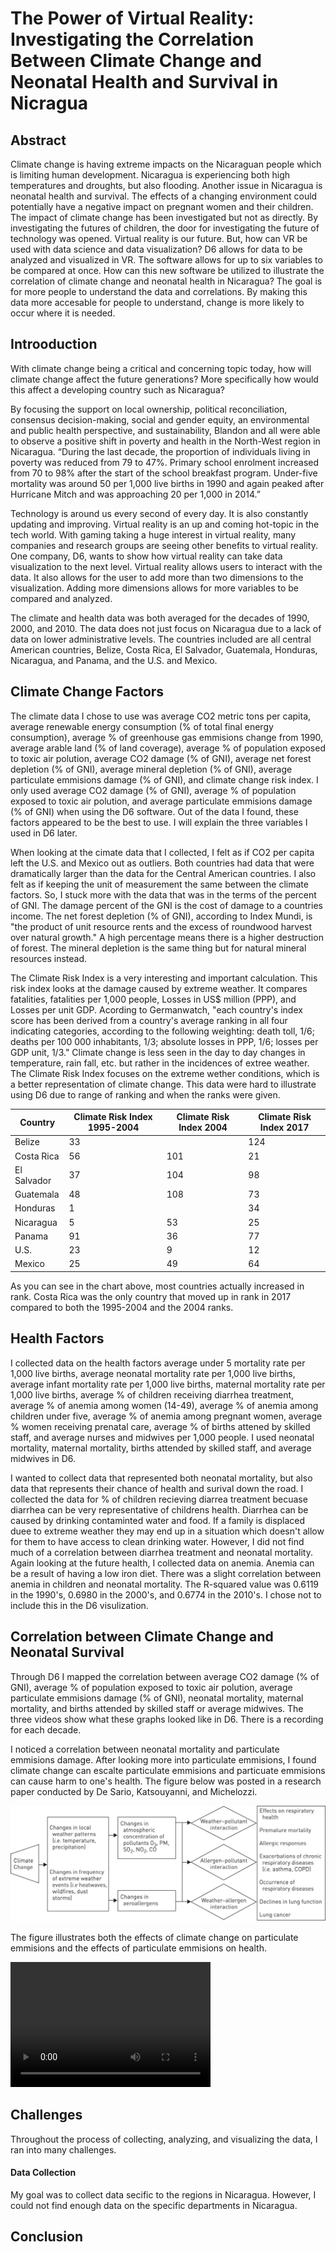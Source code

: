 # The Power of Virtual Reality: Investigating the Correlation Between Climate Change and Neonatal Health and Survival in Nicragua
## Abstract
Climate change is having extreme impacts on the Nicaraguan people which is limiting human development. Nicaragua is experiencing both high temperatures and droughts, but also flooding. Another issue in Nicaragua is neonatal health and survival. The effects of a changing environment could potentially have a negative impact on pregnant women and their children. The impact of climate change has been investigated but not as directly. By investigating the futures of children, the door for investigating the future of technology was opened. Virtual reality is our future. But, how can VR be used with data science and data visualization? D6 allows for data to be analyzed and visualized in VR. The software allows for up to six variables to be compared at once. How can this new software be utilized to illustrate the correlation of climate change and neonatal health in Nicaragua? The goal is for more people to understand the data and correlations. By making this data more accesable for people to understand, change is more likely to occur where it is needed.

## Introoduction
With climate change being a critical and concerning topic today, how will climate change affect the future generations? More specifically how would this affect a developing country such as Nicaragua?

By focusing the support on local ownership, political reconciliation, consensus decision-making, social and gender equity, an environmental and public health perspective, and sustainability, Blandon and all were able to observe a positive shift in poverty and health in the North-West region in Nicaragua. “During the last decade, the proportion of individuals living in poverty was reduced from 79 to 47%. Primary school enrolment increased from 70 to 98% after the start of the school breakfast program. Under-five mortality was around 50 per 1,000 live births in 1990 and again peaked after Hurricane Mitch and was approaching 20 per 1,000 in 2014.” 

Technology is around us every second of every day. It is also constantly updating and improving. Virtual reality is an up and coming hot-topic in the tech world. With gaming taking a huge interest in virtual reality, many companies and research groups are seeing other benefits to virtual reality. One company, D6, wants to show how virtual reality can take data visualization to the next level. Virtual reality allows users to interact with the data. It also allows for the user to add more than two dimensions to the visualization. Adding more dimensions allows for more variables to be compared and analyzed. 

The climate and health data was both averaged for the decades of 1990, 2000, and 2010. The data does not just focus on Nicaragua due to a lack of data on lower administrative levels. The countries included are all central American countries, Belize, Costa Rica, El Salvador, Guatemala, Honduras, Nicaragua, and Panama, and the U.S. and Mexico. 

## Climate Change Factors
The climate data I chose to use was average CO2 metric tons per capita,	average renewable energy consumption (% of total final energy consumption), average % of greenhouse gas emmisions change from 1990,	average arable land (% of land coverage),	average % of population exposed to toxic air polution, average CO2 damage (% of GNI), average net forest depletion (% of GNI),	average mineral depletion (% of GNI),	average particulate emmisions damage (% of GNI), and climate change risk index. I only used average CO2 damage (% of GNI), average % of population exposed to toxic air polution, and average particulate emmisions damage (% of GNI) when using the D6 software. Out of the data I found, these factors appeared to be the best to use. I will explain the three variables I used in D6 later.

When looking at the cimate data that I collected, I felt as if CO2 per capita left the U.S. and Mexico out as outliers. Both countries had data that were dramatically larger than the data for the Central American countries. I also felt as if keeping the unit of measurement the same between the climate factors. So, I stuck more with the data that was in the terms of the percent of GNI. The damage percent of the GNI is the cost of damage to a countries income. The net forest depletion (% of GNI), according to Index Mundi, is "the product of unit resource rents and the excess of roundwood harvest over natural growth." A high percentage means there is a higher destruction of forest. The mineral depletion is the same thing but for natural mineral resources instead.

The Climate Risk Index is a very interesting and important calculation. This risk index looks at the damage caused by extreme weather. It compares fatalities, fatalities per 1,000 people, Losses in US$ million (PPP), and Losses per unit GDP. Acording to Germanwatch, "each country's index score has been derived from a country's average ranking in all four indicating categories, according to the following weighting: death toll, 1/6; deaths per 100 000 inhabitants, 1/3; absolute losses in PPP, 1/6; losses per GDP unit, 1/3." Climate change is less seen in the day to day changes in temperature, rain fall, etc. but rather in the incidences of extree weather. The Climate Risk Index focuses on the extreme wether conditions, which is a better representation of climate change. This data were hard to illustrate using D6 due to range of ranking and when the ranks were given.

| Country    | Climate Risk Index 1995-2004 | Climate Risk Index 2004 | Climate Risk Index 2017 |
|------------|------------------------------|-------------------------|-------------------------|
|Belize      |33                            |                         |124                      |
|Costa Rica  |56                            |101                      |21                       |
|El Salvador |37                            |104                      |98                       |
|Guatemala   |48                            |108                      |73                       |
|Honduras    |1                             |                         |34                       |
|Nicaragua   |5                             |53                       |25                       |
|Panama      |91                            |36                       |77                       |
|U.S.        |23                            |9                        |12                       |
|Mexico      |25                            |49                       |64                       |

As you can see in the chart above, most countries actually increased in rank. Costa Rica was the only country that moved up in rank in 2017 compared to both the 1995-2004 and the 2004 ranks.

## Health Factors
I collected data on the health factors average under 5 mortality rate per 1,000 live births,	average neonatal mortality rate per 1,000 live births,	average infant mortality rate per 1,000 live births, maternal mortality rate per 1,000 live births,	average % of children receiving diarrhea treatment,	average % of anemia among women (14-49), average % of anemia among children under five,	average % of anemia among pregnant women,	average % women receiving prenatal care, average % of births attened by skilled staff, and average nurses and midwives per 1,000 people. I used neonatal mortality, maternal mortality, births attended by skilled staff, and average midwives in D6.

I wanted to collect data that represented both neonatal mortality, but also data that represents their chance of health and surival down the road. I collected the data for % of children recieving diarrea treatment becuase diarrhea can be very representative of childrens health. Diarrhea can be caused by drinking contaminted water and food. If a family is displaced duee to extreme weather they may end up in a situation which doesn't allow for them to have access to clean drinking water. However, I did not find much of a correlation between diarrhea treatment and neonatal mortality. Again looking at the future health, I collected data on anemia. Anemia can be a result of having a low iron diet. There was a slight correlation between anemia in children and neonatal mortality. The R-squared value was 0.6119 in the 1990's, 0.6980 in the 2000's, and 0.6774 in the 2010's. I chose not to include this in the D6 visulization. 

## Correlation between Climate Change and Neonatal Survival
Through D6 I mapped the correlation between average CO2 damage (% of GNI), average % of population exposed to toxic air polution, average particulate emmisions damage (% of GNI), neonatal mortality, maternal mortality, and births attended by skilled staff or average midwives. The three videos show what these graphs looked like in D6. There is a recording for each decade. 

I noticed a correlation between neonatal mortality and particulate emmisions damage. After looking more into particulate emmisions, I found climate change can escalte particulate emmisions and particuate emmisions can cause harm to one's health. The figure below was posted in a research paper conducted by De Sario, Katsouyanni, and Michelozzi. 

![](Particulate1.jpg)

The figure illustrates both the effects of climate change on particulate emmisions and the effects of particulate emmisions on health.

<video src="1990.MOV" width="320" height="200" controls preload></video>

## Challenges
Throughout the process of collecting, analyzing, and visualizing the data, I ran into many challenges.
#### Data Collection
My goal was to collect data secific to the regions in Nicaragua. However, I could not find enough data on the specific departments in Nicaragua. 

## Conclusion
